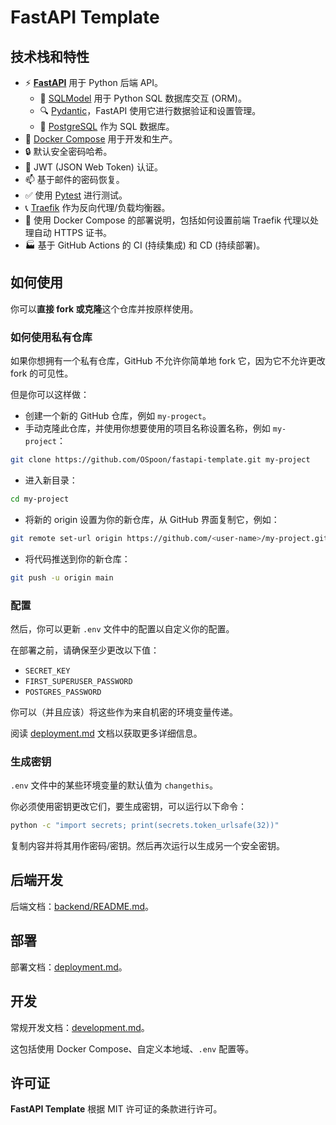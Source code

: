 # FastAPI Template

## 技术栈和特性

- ⚡ [**FastAPI**](https://fastapi.ospoon.cn) 用于 Python 后端 API。
    - 🧰 [SQLModel](https://sqlmodel.ospoon.cn) 用于 Python SQL 数据库交互 (ORM)。
    - 🔍 [Pydantic](https://docs.pydantic.dev)，FastAPI 使用它进行数据验证和设置管理。
    - 💾 [PostgreSQL](https://www.postgresql.org) 作为 SQL 数据库。
- 🐋 [Docker Compose](https://www.docker.com) 用于开发和生产。
- 🔒 默认安全密码哈希。
- 🔑 JWT (JSON Web Token) 认证。
- 📫 基于邮件的密码恢复。
- ✅ 使用 [Pytest](https://pytest.org) 进行测试。
- 📞 [Traefik](https://traefik.io) 作为反向代理/负载均衡器。
- 🚢 使用 Docker Compose 的部署说明，包括如何设置前端 Traefik 代理以处理自动 HTTPS 证书。
- 🏭 基于 GitHub Actions 的 CI (持续集成) 和 CD (持续部署)。

## 如何使用

你可以**直接 fork 或克隆**这个仓库并按原样使用。

### 如何使用私有仓库

如果你想拥有一个私有仓库，GitHub 不允许你简单地 fork 它，因为它不允许更改 fork 的可见性。

但是你可以这样做：

- 创建一个新的 GitHub 仓库，例如 `my-progect`。
- 手动克隆此仓库，并使用你想要使用的项目名称设置名称，例如 `my-project`：

```bash
git clone https://github.com/OSpoon/fastapi-template.git my-project
```

- 进入新目录：

```bash
cd my-project
```

- 将新的 origin 设置为你的新仓库，从 GitHub 界面复制它，例如：

```bash
git remote set-url origin https://github.com/<user-name>/my-project.git
```

- 将代码推送到你的新仓库：

```bash
git push -u origin main
```

### 配置

然后，你可以更新 `.env` 文件中的配置以自定义你的配置。

在部署之前，请确保至少更改以下值：

- `SECRET_KEY`
- `FIRST_SUPERUSER_PASSWORD`
- `POSTGRES_PASSWORD`

你可以（并且应该）将这些作为来自机密的环境变量传递。

阅读 [deployment.md](./deployment.md) 文档以获取更多详细信息。

### 生成密钥

`.env` 文件中的某些环境变量的默认值为 `changethis`。

你必须使用密钥更改它们，要生成密钥，可以运行以下命令：

```bash
python -c "import secrets; print(secrets.token_urlsafe(32))"
```

复制内容并将其用作密码/密钥。然后再次运行以生成另一个安全密钥。

## 后端开发

后端文档：[backend/README.md](./backend/README.md)。

## 部署

部署文档：[deployment.md](./deployment.md)。

## 开发

常规开发文档：[development.md](./development.md)。

这包括使用 Docker Compose、自定义本地域、`.env` 配置等。

## 许可证

**FastAPI Template** 根据 MIT 许可证的条款进行许可。
